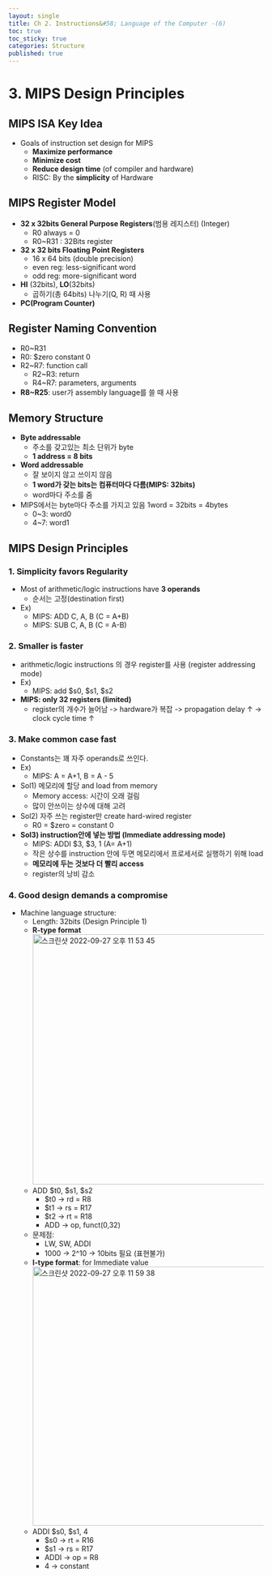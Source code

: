 ```yaml
---
layout: single
title: Ch 2. Instructions&#58; Language of the Computer -(6)
toc: true
toc_sticky: true
categories: Structure
published: true
---
```


# 3. MIPS Design Principles

## MIPS ISA Key Idea
* Goals of instruction set design for MIPS
    * **Maximize performance**
    * **Minimize cost**
    * **Reduce design time** (of compiler and hardware)
    * RISC: By the **simplicity** of Hardware


## MIPS Register Model
* **32 x 32bits General Purpose Registers**(범용 레지스터) (Integer)
    * R0 always = 0
    * R0~R31 : 32Bits register
* **32 x 32 bits Floating Point Registers**
    * 16 x 64 bits (double precision)
    * even reg: less-significant word
    * odd reg: more-significant word
* **HI** (32bits), **LO**(32bits)
    * 곱하기(총 64bits) 나누기(Q, R) 때 사용
* **PC(Program Counter)**


## Register Naming Convention
* R0~R31
* R0: $zero constant 0
* R2~R7: function call
    * R2~R3: return
    * R4~R7: parameters, arguments
* **R8~R25**: user가 assembly language를 쓸 때 사용


## Memory Structure
* **Byte addressable**
    * 주소를 갖고있는 최소 단위가 byte
    * **1 address = 8 bits**
* **Word addressable**
    * 잘 보이지 않고 쓰이지 않음
    * **1 word가 갖는 bits는 컴퓨터마다 다름(MIPS:  32bits)**
    * word마다 주소를 줌
* MIPS에서는 byte마다 주소를 가지고 있음 1word = 32bits = 4bytes
    * 0~3: word0
    * 4~7: word1

## MIPS Design Principles

### 1. Simplicity favors Regularity
* Most of arithmetic/logic instructions have **3 operands**
    * 순서는 고정(destination first)
* Ex)
    * MIPS: ADD C, A, B (C = A+B)
    * MIPS: SUB C, A, B (C = A-B)

### 2. Smaller is faster
* arithmetic/logic instructions 의 경우 register를 사용 (register addressing mode)
* Ex)
    * MIPS: add $s0, $s1, $s2
* **MIPS: only 32 registers (limited)**
    * register의 개수가 늘어남 -> hardware가 복잡 -> propagation delay ↑ -> clock cycle time ↑

### 3. Make common case fast
* Constants는 꽤 자주 operands로 쓰인다.
* Ex)
    * MIPS: A = A+1, B = A - 5
* Sol1) 메모리에 할당 and load from memory
    * Memory access: 시간이 오래 걸림
    * 많이 안쓰이는 상수에 대해 고려
* Sol2) 자주 쓰는 register만 create hard-wired register
    * R0 = $zero = constant 0
* **Sol3) instruction안에 넣는 방법 (Immediate addressing mode)**
    * MIPS: ADDI $3, $3, 1 (A= A+1)
    * 작은 상수를 instruction 안에 두면 메모리에서 프로세서로 실행하기 위해 load
    * **메모리에 두는 것보다 더 빨리 access**
    * register의 낭비 감소

### 4. Good design demands a compromise
* Machine language structure:
    * Length: 32bits (Design Principle 1)
    * **R-type format**<br/>
      <img width="494" alt="스크린샷 2022-09-27 오후 11 53 45" src="https://user-images.githubusercontent.com/63464299/192565527-1a872948-bdf2-4d42-8fe4-76953b9c3384.png">
    * ADD $t0, $s1, $s2
        * $t0 -> rd = R8
        * $t1 -> rs = R17
        * $t2 -> rt = R18
        * ADD -> op, funct(0,32) 
    * 문제점: 
        * LW, SW, ADDI 
        * 1000 -> 2^10 -> 10bits 필요 (표현불가)
    * **I-type format**: for Immediate value<br/>
      <img width="511" alt="스크린샷 2022-09-27 오후 11 59 38" src="https://user-images.githubusercontent.com/63464299/192565575-d6c11cd8-a177-475d-9ec0-27d19d640cfa.png">
    * ADDI $s0, $s1, 4
        * $s0 -> rt = R16
        * $s1 -> rs = R17
        * ADDI -> op = R8
        * 4 -> constant 
